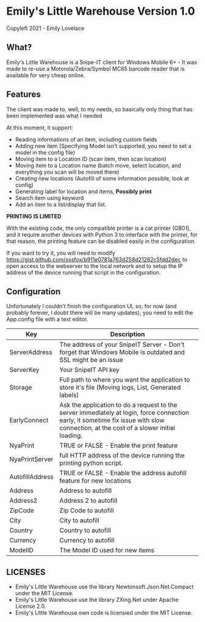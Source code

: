 # Emily's Little Warehouse Version 1.0

Copyleft 2021 - Emily Lovelace

## What?

Emily's Little Warehouse is a Snipe-IT client for Windows Mobile 6+ - It was made to re-use a Motorola/Zebra/Symbol MC65 barcode reader that is available for very cheap online.

## Features

The client was made to, well, to my needs, so basically only thing that has been implemented was what I needed

At this moment, it support:
* Reading informations of an item, including custom fields
* Adding new item (Specifying Model isn't supported, you need to set a model in the config file)
* Moving item to a Location ID (scan item, then scan location)
* Moving item to a Location name (batch move, select location, and everything you scan will be moved there)
* Creating new locations (Autofill of some information possible, look at config)
* Generating label for location and items, ****Possibly print****
* Search item using keyword
* Add an item to a list/display that list.

****PRINTING IS LIMITED****

With the existing code, the only compatible printer is a cat printer (GB01), and it require another devices with Python 3 to interface with the printer, for that reason, the printing feature can be disabled easily in the configuration.

If you want to try it, you will need to modify https://gist.github.com/xssfox/b911e0781a763d258d21262c5fdd2dec to open access to the webserver to the local network and to setup the IP address of the device running that script in the configuration.

## Configuration

Unfortunately I couldn't finish the configuration UI, so, for now (and probably forever, I doubt there will be many updates), you need to edit the App.config file with a text editor.

Key  | Description
-----|------------
ServerAddress | The address of your SnipeIT Server - Don't forget that Windows Mobile is outdated and SSL might be an issue
ServerKey | Your SnipeIT API key
Storage | Full path to where you want the application to store it's file (Moving logs, List, Generated labels)
EarlyConnect| Ask the application to do a request to the server immediately at login, force connection early, it sometime fix issue with slow connection, at the cost of a slower initial loading.
NyaPrint| TRUE or FALSE - Enable the print feature
NyaPrintServer| full HTTP address of the device running the printing python script.
AutofillAddress| TRUE or FALSE - Enable the address autofill feature for new locations
Address | Address to autofill
Address2 | Address 2 to autofill
ZipCode | Zip Code to autofill
City | City to autofill
Country | Country to autofill
Currency | Currency to autofill
ModelID | The Model ID used for new items

## LICENSES

* Emily's Little Warehouse use the library Newtonsoft.Json.Net.Compact under the MIT License.
* Emily's Little Warehouse use the library ZXing.Net under Apache License 2.0.
* Emily's Little Warehouse own code is licensied under the MIT License.
